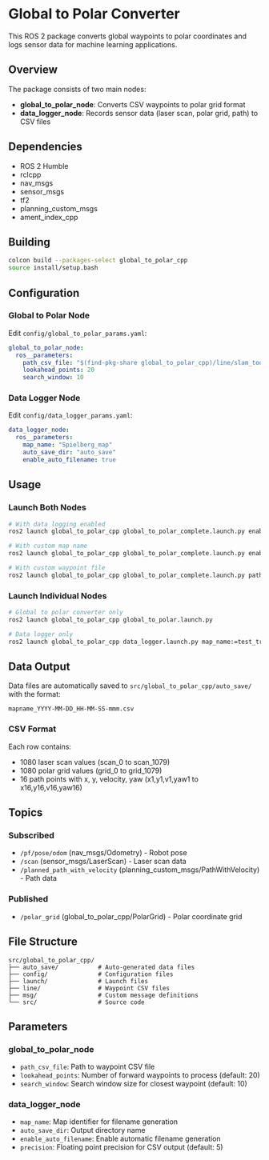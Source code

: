 # Global to Polar Converter

This ROS 2 package converts global waypoints to polar coordinates and logs sensor data for machine learning applications.

## Overview

The package consists of two main nodes:
- **global_to_polar_node**: Converts CSV waypoints to polar grid format
- **data_logger_node**: Records sensor data (laser scan, polar grid, path) to CSV files

## Dependencies

- ROS 2 Humble
- rclcpp
- nav_msgs
- sensor_msgs
- tf2
- planning_custom_msgs
- ament_index_cpp

## Building

```bash
colcon build --packages-select global_to_polar_cpp
source install/setup.bash
```

## Configuration

### Global to Polar Node
Edit `config/global_to_polar_params.yaml`:
```yaml
global_to_polar_node:
  ros__parameters:
    path_csv_file: "$(find-pkg-share global_to_polar_cpp)/line/slam_tool_box.csv"
    lookahead_points: 20
    search_window: 10
```

### Data Logger Node
Edit `config/data_logger_params.yaml`:
```yaml
data_logger_node:
  ros__parameters:
    map_name: "Spielberg_map"
    auto_save_dir: "auto_save"
    enable_auto_filename: true
```

## Usage

### Launch Both Nodes
```bash
# With data logging enabled
ros2 launch global_to_polar_cpp global_to_polar_complete.launch.py enable_data_logger:=true

# With custom map name
ros2 launch global_to_polar_cpp global_to_polar_complete.launch.py enable_data_logger:=true map_name:=custom_track

# With custom waypoint file
ros2 launch global_to_polar_cpp global_to_polar_complete.launch.py path_csv_file:=/path/to/waypoints.csv
```

### Launch Individual Nodes
```bash
# Global to polar converter only
ros2 launch global_to_polar_cpp global_to_polar.launch.py

# Data logger only
ros2 launch global_to_polar_cpp data_logger.launch.py map_name:=test_track
```

## Data Output

Data files are automatically saved to `src/global_to_polar_cpp/auto_save/` with the format:
```
mapname_YYYY-MM-DD_HH-MM-SS-mmm.csv
```

### CSV Format
Each row contains:
- 1080 laser scan values (scan_0 to scan_1079)
- 1080 polar grid values (grid_0 to grid_1079) 
- 16 path points with x, y, velocity, yaw (x1,y1,v1,yaw1 to x16,y16,v16,yaw16)

## Topics

### Subscribed
- `/pf/pose/odom` (nav_msgs/Odometry) - Robot pose
- `/scan` (sensor_msgs/LaserScan) - Laser scan data
- `/planned_path_with_velocity` (planning_custom_msgs/PathWithVelocity) - Path data

### Published
- `/polar_grid` (global_to_polar_cpp/PolarGrid) - Polar coordinate grid

## File Structure

```
src/global_to_polar_cpp/
├── auto_save/           # Auto-generated data files
├── config/              # Configuration files
├── launch/              # Launch files
├── line/                # Waypoint CSV files
├── msg/                 # Custom message definitions
└── src/                 # Source code
```

## Parameters

### global_to_polar_node
- `path_csv_file`: Path to waypoint CSV file
- `lookahead_points`: Number of forward waypoints to process (default: 20)
- `search_window`: Search window size for closest waypoint (default: 10)

### data_logger_node
- `map_name`: Map identifier for filename generation
- `auto_save_dir`: Output directory name
- `enable_auto_filename`: Enable automatic filename generation
- `precision`: Floating point precision for CSV output (default: 5)